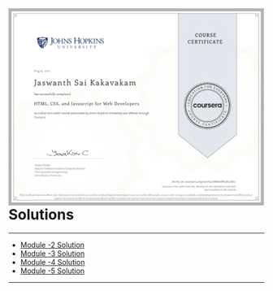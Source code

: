 <img align="left" alt="HTML5" src="https://github.com/Jaswanth1410/coursera-test/blob/aafe130d7cbde8222acf863f62c55040d71ecace/Certificate/Coursera%204WMVFP2KU3KU%20(pdf.io).jpg" />


----------------
----------------

# Solutions

--------------


- [Module -2 Solution](https://jaswanth1410.github.io/coursera-test/Module2-solutions/index.html)
- [Module -3 Solution](https://jaswanth1410.github.io/coursera-test/Module3-solutions/index.html)
- [Module -4 Solution](https://jaswanth1410.github.io/coursera-test/Module4-solutions/index.html)
- [Module -5 Solution](https://jaswanth1410.github.io/coursera-test/Module5-solutions/index.html)

-------------------

